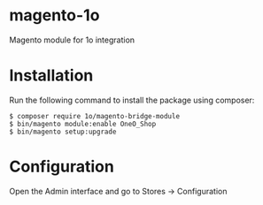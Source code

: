 # magento-1o
Magento module for 1o integration


# Installation

Run the following command to install the package using composer:
```
$ composer require 1o/magento-bridge-module
$ bin/magento module:enable OneO_Shop
$ bin/magento setup:upgrade
```

# Configuration

Open the Admin interface and go to Stores -> Configuration